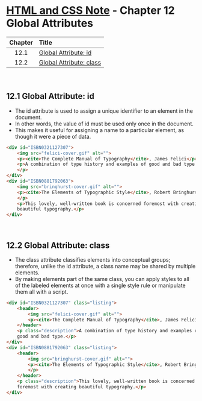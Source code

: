 # [HTML and CSS Note](../../README.md) - Chapter 12 Global Attributes
| Chapter | Title |
| :-: | :- |
| 12.1 | [Global Attribute: id](#121-global-attribute-id) |
| 12.2 | [Global Attribute: class](#122-global-attribute-class) |

<br>

## 12.1 Global Attribute: id
- The id attribute is used to assign a unique identifier to an element in the document.
- In other words, the value of id must be used only once in the document.
- This makes it useful for assigning a name to a particular element, as though it were a piece of data.
```html
<div id="ISBN0321127307">
    <img src="felici-cover.gif" alt="">
    <p><cite>The Complete Manual of Typography</cite>, James Felici</p>
    <p>A combination of type history and examples of good and bad type.
    </p>
</div>
<div id="ISBN0881792063">
    <img src="bringhurst-cover.gif" alt="">
    <p><cite>The Elements of Typographic Style</cite>, Robert Bringhurst
    </p>
    <p>This lovely, well-written book is concerned foremost with creating
    beautiful typography.</p>
</div>
```

<br>

## 12.2 Global Attribute: class
- The class attribute classifies elements into conceptual groups; therefore, unlike the id attribute, a class name may be shared by multiple elements.
- By making elements part of the same class, you can apply styles to all of the labeled elements at once with a single style rule or manipulate them all with a script.
```html
<div id="ISBN0321127307" class="listing">
    <header>
        <img src="felici-cover.gif" alt="">
        <p><cite>The Complete Manual of Typography</cite>, James Felici</p>
    </header>
    <p class="description">A combination of type history and examples of
    good and bad type.</p>
</div>
<div id="ISBN0881792063" class="listing">
    <header>
        <img src="bringhurst-cover.gif" alt="">
        <p><cite>The Elements of Typographic Style</cite>, Robert Bringhurst
        </p>
    </header>
    <p class="description">This lovely, well-written book is concerned
    foremost with creating beautiful typography.</p>
</div>
```

<br>
